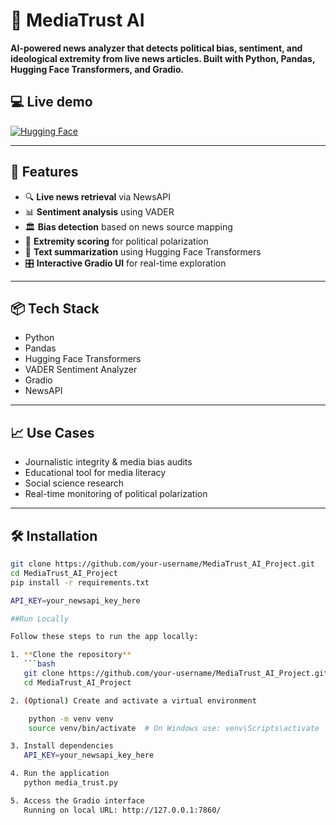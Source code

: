 # 🧠 MediaTrust AI

**AI-powered news analyzer that detects political bias, sentiment, and ideological extremity from live news articles. Built with Python, Pandas, Hugging Face Transformers, and Gradio.**

## 💻 Live demo

[![Hugging Face](https://img.shields.io/badge/View%20on%20Hugging%20Face-ModelForge%2Fmedia--trust--analyser-blue?logo=huggingface)](https://huggingface.co/spaces/ModelForge/media-trust-analyser)

---

## 🚀 Features

- 🔍 **Live news retrieval** via NewsAPI
- 📊 **Sentiment analysis** using VADER
- 🏛️ **Bias detection** based on news source mapping
- 🚨 **Extremity scoring** for political polarization
- 📝 **Text summarization** using Hugging Face Transformers
- 🎛️ **Interactive Gradio UI** for real-time exploration

---

## 📦 Tech Stack

- Python
- Pandas
- Hugging Face Transformers
- VADER Sentiment Analyzer
- Gradio
- NewsAPI

---

## 📈 Use Cases

- Journalistic integrity & media bias audits  
- Educational tool for media literacy  
- Social science research  
- Real-time monitoring of political polarization  

---

## 🛠️ Installation

```bash
git clone https://github.com/your-username/MediaTrust_AI_Project.git
cd MediaTrust_AI_Project
pip install -r requirements.txt

API_KEY=your_newsapi_key_here

##Run Locally

Follow these steps to run the app locally:

1. **Clone the repository**
   ```bash
   git clone https://github.com/your-username/MediaTrust_AI_Project.git
   cd MediaTrust_AI_Project

2. (Optional) Create and activate a virtual environment

    python -m venv venv
    source venv/bin/activate  # On Windows use: venv\Scripts\activate

3. Install dependencies
   API_KEY=your_newsapi_key_here

4. Run the application
   python media_trust.py

5. Access the Gradio interface
   Running on local URL: http://127.0.0.1:7860/


 






